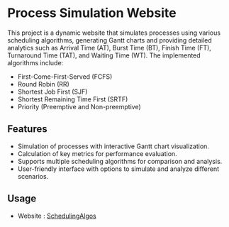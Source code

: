 # Process Simulation Website

This project is a dynamic website that simulates processes using various scheduling algorithms, generating Gantt charts and providing detailed analytics such as Arrival Time (AT), Burst Time (BT), Finish Time (FT), Turnaround Time (TAT), and Waiting Time (WT). The implemented algorithms include:

- First-Come-First-Served (FCFS)
- Round Robin (RR)
- Shortest Job First (SJF)
- Shortest Remaining Time First (SRTF)
- Priority (Preemptive and Non-preemptive)

## Features

- Simulation of processes with interactive Gantt chart visualization.
- Calculation of key metrics for performance evaluation.
- Supports multiple scheduling algorithms for comparison and analysis.
- User-friendly interface with options to simulate and analyze different scenarios.

## Usage
- Website :  [SchedulingAlgos](https://siddhdoshi1.github.io/SchedulingAlgos/)
